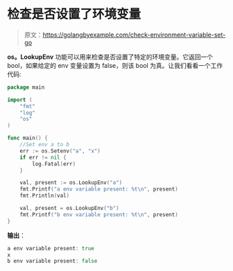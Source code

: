 # 检查是否设置了环境变量

> 原文：<https://golangbyexample.com/check-environment-variable-set-go>

**os。LookupEnv** 功能可以用来检查是否设置了特定的环境变量。它返回一个 bool，如果给定的 env 变量设置为 false，则该 bool 为真。让我们看看一个工作代码:

```go
package main

import (
    "fmt"
    "log"
    "os"
)

func main() {
    //Set env a to b
    err := os.Setenv("a", "x")
    if err != nil {
        log.Fatal(err)
    }

    val, present := os.LookupEnv("a")
    fmt.Printf("a env variable present: %t\n", present)
    fmt.Println(val)

    val, present = os.LookupEnv("b")
    fmt.Printf("b env variable present: %t\n", present)
}
```

**输出**：

```go
a env variable present: true
x
b env variable present: false
```